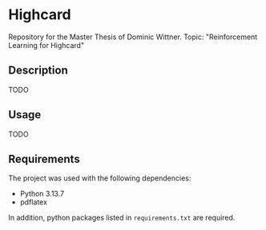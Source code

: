 # Highcard
Repository for the Master Thesis of Dominic Wittner. Topic: "Reinforcement Learning for Highcard"

## Description
TODO

## Usage
TODO

## Requirements
The project was used with the following dependencies:
- Python 3.13.7
- pdflatex

In addition, python packages listed in `requirements.txt` are required.
